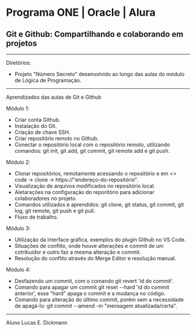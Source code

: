 # Programa ONE | Oracle | Alura

## Git e Github: Compartilhando e colaborando em projetos

---
Diretórios:

- Projeto "Número Secreto" desenvolvido ao longo das aulas do módulo de Lógica de Programação.

---
Aprendizados das aulas de Git e Github

Módulo 1:

- Criar conta Github.
- Instalação do Git.
- Criação de chave SSH.
- Criar repositório remoto no Github.
- Conectar o repositório local com o repositório remoto, utilizando comandos: git init, git add, git commit, git remote add e git push.

Módulo 2:

- Clonar repositórios, remotamente acessando o repositório e em <> code -> clone -> https://"endereço-do-repositório".
- Visualização de arquivos modificados no repositório local.
- Aletarações na configuração do reporitório  para adicionar colaboradores no projeto.
- Comandos utilizados e aprendidos: git clone, git status, git commit, git log, git remote, git push e git pull.
- Fluxo de trabalho.

Módulo 3:

- Utilização da interface gráfica, exemplos do plugin Github no VS Code.
- Situações de conflito, onde houve alterações e commit de um cotribuidor e outro faz a mesma alteração e commit.
- Resolução do conflito através do Merge Editor e resolução manual.

Módulo 4:

- Desfazendo um commit, com o comando git revert 'id do commit'.
- Comando para apagar um commit git reset --hard 'id do commit anterior', esse "hard" apaga o commit e a mudança no código.
- Comando para alteração do último commit, porém sem a necessidade de apagá-lo: git commit --amend -m "mensagem atualizada/certa".

---
Aluno Lucas E. Dickmann
